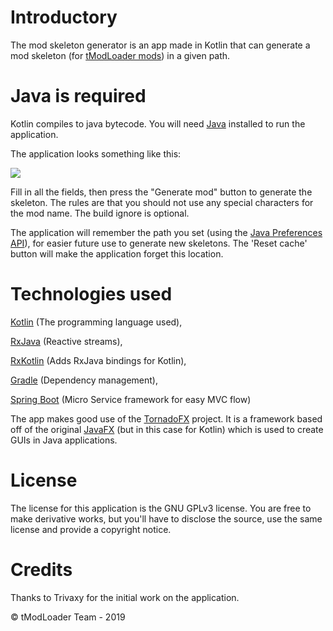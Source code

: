 # Introductory
The mod skeleton generator is an app made in Kotlin that can generate a mod skeleton 
(for [tModLoader mods](https://tmodloader.net/)) in a given path.

# Java is required
Kotlin compiles to java bytecode. You will need [Java](https://www.java.com/en/download/) installed to run the application.

The application looks something like this:

![](https://i.imgur.com/WdTZ8V5.png)

Fill in all the fields, then press the "Generate mod" button to generate the skeleton.
The rules are that you should not use any special characters for the mod name. 
The build ignore is optional.

The application will remember the path you set (using the [Java Preferences API](https://docs.oracle.com/javase/8/docs/technotes/guides/preferences/index.html)), 
for easier future use to generate new skeletons. The 'Reset cache' button will make the application forget this location.

# Technologies used
[Kotlin](https://kotlinlang.org/) (The programming language used),
 
[RxJava](https://github.com/ReactiveX/RxJava) (Reactive streams), 

[RxKotlin](https://github.com/ReactiveX/RxKotlin) (Adds RxJava bindings for Kotlin),

[Gradle](https://gradle.org/) (Dependency management), 

[Spring Boot](https://spring.io/) (Micro Service framework for easy MVC flow)

The app makes good use of the [TornadoFX](https://github.com/edvin/tornadofx) project. 
It is a framework based off of the original [JavaFX](https://openjfx.io/) (but in this case for Kotlin) which is used to create GUIs in Java applications.

# License
The license for this application is the GNU GPLv3 license.
You are free to make derivative works, but you'll have to disclose the source, use the same license and provide a copyright notice.

# Credits
Thanks to Trivaxy for the initial work on the application.

© tModLoader Team - 2019